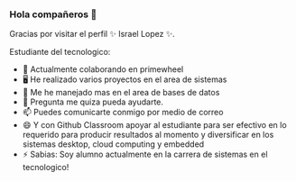 ### Hola compañeros 👋


Gracias por visitar el perfil ✨ Israel Lopez ✨.

Estudiante del tecnologico:

- 🔭 Actualmente colaborando en primewheel
- 🖥 He realizado varios proyectos en el area de sistemas
- 📲 Me he manejado mas en el area de bases de datos
- 💬 Pregunta me quiza pueda ayudarte.
- 📫 Puedes comunicarte conmigo por medio de correo
- 😄 Y con Github Classroom apoyar al estudiante para ser efectivo en lo requerido para producir resultados al momento y diversificar en los sistemas desktop, cloud computing y embedded 
- ⚡ Sabias: Soy alumno actualmente en la carrera de sistemas en el tecnologico!

